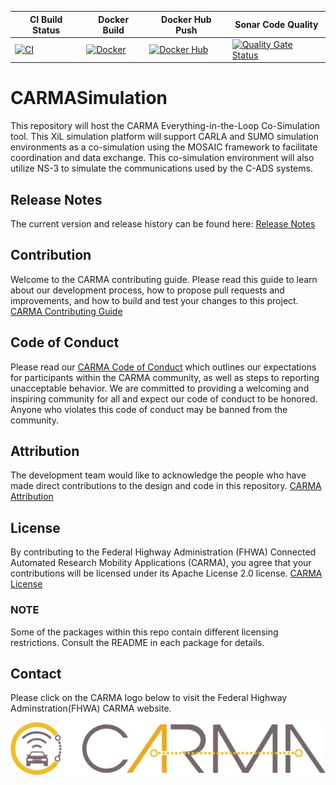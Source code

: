 | CI Build Status | Docker Build | Docker Hub Push | Sonar Code Quality |
|----------------------|---------------------|---------------------|---------------------|
|[![CI](https://github.com/usdot-fhwa-stol/carma-simulation/actions/workflows/ci.yml/badge.svg)](https://github.com/usdot-fhwa-stol/carma-simulation/actions/workflows/ci.yml) | [![Docker](https://github.com/usdot-fhwa-stol/carma-simulation/actions/workflows/docker.yml/badge.svg)](https://github.com/usdot-fhwa-stol/carma-simulation/actions/workflows/docker.yml) | [![Docker Hub](https://github.com/usdot-fhwa-stol/carma-simulation/actions/workflows/dockerhub.yml/badge.svg)](https://github.com/usdot-fhwa-stol/carma-simulation/actions/workflows/dockerhub.yml) | [![Quality Gate Status](https://sonarcloud.io/api/project_badges/measure?project=usdot-fhwa-stol_carma-simulation&metric=alert_status)](https://sonarcloud.io/dashboard?id=usdot-fhwa-stol_carma-simulation)|
# CARMASimulation
This repository will host the CARMA Everything-in-the-Loop Co-Simulation tool. This XiL simulation platform will support CARLA and SUMO simulation environments as a co-simulation using the MOSAIC framework to facilitate coordination and data exchange. This co-simulation environment will also utilize NS-3 to simulate the communications used by the C-ADS systems.

## Release Notes
The current version and release history can be found here: [Release Notes](https://github.com/usdot-fhwa-stol/carma-platform/blob/master/docs/Release_notes.md)

## Contribution
Welcome to the CARMA contributing guide. Please read this guide to learn about our development process, how to propose pull requests and improvements, and how to build and test your changes to this project. [CARMA Contributing Guide](https://github.com/usdot-fhwa-stol/carma-platform/blob/develop/Contributing.md)

## Code of Conduct
Please read our [CARMA Code of Conduct](https://github.com/usdot-fhwa-stol/carma-platform/blob/develop/Code_of_Conduct.md) which outlines our expectations for participants within the CARMA community, as well as steps to reporting unacceptable behavior. We are committed to providing a welcoming and inspiring community for all and expect our code of conduct to be honored. Anyone who violates this code of conduct may be banned from the community.

## Attribution
The development team would like to acknowledge the people who have made direct contributions to the design and code in this repository. [CARMA Attribution](https://github.com/usdot-fhwa-stol/carma-platform/blob/develop/ATTRIBUTION.txt)

## License
By contributing to the Federal Highway Administration (FHWA) Connected Automated Research Mobility Applications (CARMA), you agree that your contributions will be licensed under its Apache License 2.0 license. [CARMA License](https://github.com/usdot-fhwa-stol/carma-platform/blob/develop/docs/License.md)  

### NOTE

Some of the packages within this repo contain different licensing restrictions. Consult the README in each package for details.  

## Contact
Please click on the CARMA logo below to visit the Federal Highway Adminstration(FHWA) CARMA website.

[![CARMA Image](https://raw.githubusercontent.com/usdot-fhwa-stol/carma-platform/develop/docs/image/CARMA_icon.png)](https://highways.dot.gov/research/research-programs/operations/CARMA)

